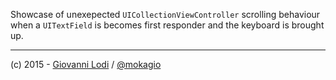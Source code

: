 Showcase of unexepected `UICollectionViewController` scrolling behaviour when a `UITextField` is becomes first responder and the keyboard is brought up.

---

(c) 2015 - [Giovanni Lodi](mailto:gio@mokacoding.com) / [@mokagio](https://twitter.com/mokagio)
